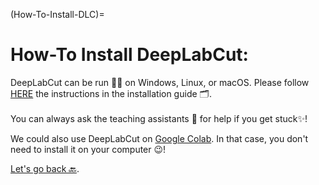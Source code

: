 (How-To-Install-DLC)=
# How-To Install DeepLabCut:
DeepLabCut can be run 🏃‍♂️ on Windows, Linux, or macOS.
Please follow [HERE](https://deeplabcut.github.io/DeepLabCut/content/installation.html) the instructions in the installation guide 🗂️. 
<br /><br />
You can always ask the teaching assistants 📢 for help if you get stuck✨!

We could also use DeepLabCut on [Google Colab](https://colab.research.google.com/). In that case, you don't need to install it on your computer 😉!

[Let's go  back 🔙](../README.md).
